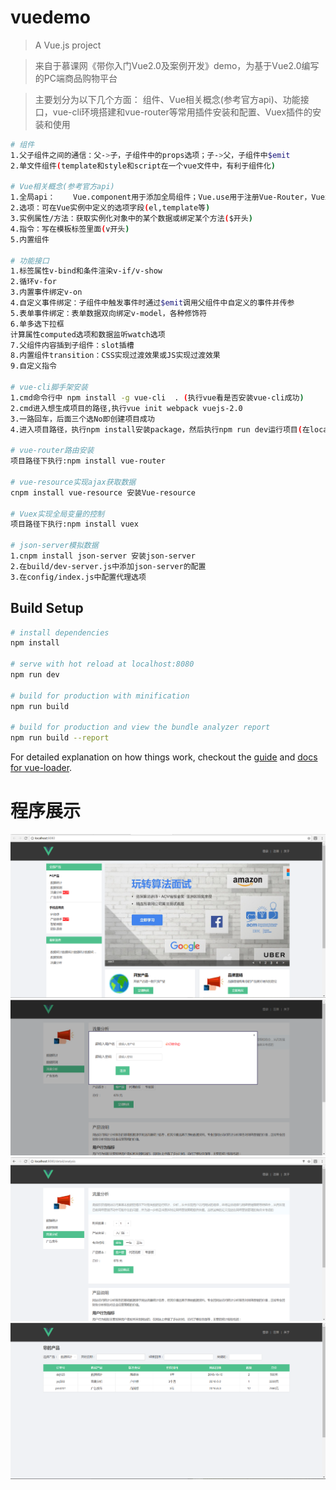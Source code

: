 # vuedemo

> A Vue.js project 

> 来自于慕课网《带你入门Vue2.0及案例开发》demo，为基于Vue2.0编写的PC端商品购物平台

> 主要划分为以下几个方面：
组件、Vue相关概念(参考官方api)、功能接口，vue-cli环境搭建和vue-router等常用插件安装和配置、Vuex插件的安装和使用

``` bash
# 组件
1.父子组件之间的通信：父->子，子组件中的props选项；子->父，子组件中$emit
2.单文件组件(template和style和script在一个vue文件中，有利于组件化)

# Vue相关概念(参考官方api)
1.全局api：	Vue.component用于添加全局组件；Vue.use用于注册Vue-Router，Vuex等插件，然后方能使用
2.选项：可在Vue实例中定义的选项字段(el,template等)
3.实例属性/方法：获取实例化对象中的某个数据或绑定某个方法($开头)
4.指令：写在模板标签里面(v开头)
5.内置组件

# 功能接口
1.标签属性v-bind和条件渲染v-if/v-show
2.循环v-for
3.内置事件绑定v-on
4.自定义事件绑定：子组件中触发事件时通过$emit调用父组件中自定义的事件并传参
5.表单事件绑定：表单数据双向绑定v-model，各种修饰符
6.单多选下拉框
计算属性computed选项和数据监听watch选项
7.父组件内容插到子组件：slot插槽
8.内置组件transition：CSS实现过渡效果或JS实现过渡效果
9.自定义指令

# vue-cli脚手架安装
1.cmd命令行中 npm install -g vue-cli  . (执行vue看是否安装vue-cli成功)
2.cmd进入想生成项目的路径,执行vue init webpack vuejs-2.0
3.一路回车，后面三个选No即创建项目成功
4.进入项目路径，执行npm install安装package，然后执行npm run dev运行项目(在localhost启动测试服务器)或者执行npm run build生成上线目录(部署)

# vue-router路由安装
项目路径下执行:npm install vue-router

# vue-resource实现ajax获取数据
cnpm install vue-resource 安装Vue-resource

# Vuex实现全局变量的控制
项目路径下执行:npm install vuex

# json-server模拟数据
1.cnpm install json-server 安装json-server
2.在build/dev-server.js中添加json-server的配置
3.在config/index.js中配置代理选项
```

## Build Setup

``` bash
# install dependencies
npm install

# serve with hot reload at localhost:8080
npm run dev

# build for production with minification
npm run build

# build for production and view the bundle analyzer report
npm run build --report
```

For detailed explanation on how things work, checkout the [guide](http://vuejs-templates.github.io/webpack/) and [docs for vue-loader](http://vuejs.github.io/vue-loader).

# 程序展示
![image](https://github.com/junjieruan/vuedemo/raw/master/images/1.png)
![image](https://github.com/junjieruan/vuedemo/raw/master/images/3.png)
![image](https://github.com/junjieruan/vuedemo/raw/master/images/2.png)
![image](https://github.com/junjieruan/vuedemo/raw/master/images/4.png)

